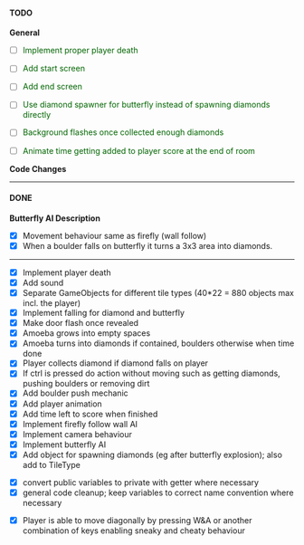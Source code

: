 <h4>TODO</h4>

<span><b>General</b></span>
- [ ] <span style="color: darkgreen">Implement proper player death
- [ ] <span style="color: darkgreen">Add start screen
- [ ] <span style="color: darkgreen">Add end screen
- [ ] <span style="color: darkgreen">Use diamond spawner for butterfly instead of spawning diamonds directly 
- [ ] <span style="color: darkgreen">Background flashes once collected enough diamonds
- [ ] <span style="color: darkgreen">Animate time getting added to player score at the end of room



<span><b>Code Changes</b></span>


<hr/>
<h4>DONE</h4>

<span><b>Butterfly AI Description</b></span>
- [x] Movement behaviour same as firefly (wall follow)
- [x] When a boulder falls on butterfly it turns a 3x3 area into diamonds.
<hr/>

- [x] <span style="color: none">Implement player death
- [x] <span style="color: none">Add sound
- [x] Separate GameObjects for different tile types (40*22 = 880 objects max incl. the player)
- [x] Implement falling for diamond and butterfly
- [x] Make door flash once revealed
- [x] Amoeba grows into empty spaces 
- [x] Amoeba turns into diamonds if contained, boulders otherwise when time done
- [x] Player collects diamond if diamond falls on player
- [x] If ctrl is pressed do action without moving such as getting diamonds, pushing boulders or removing dirt
- [x] Add boulder push mechanic
- [x] Add player animation
- [x] Add time left to score when finished
- [x] Implement firefly follow wall AI
- [x] Implement camera behaviour
- [x] Implement butterfly AI
- [x] Add object for spawning diamonds (eg after butterfly explosion); also add to TileType
+ [x] convert public variables to private with getter where necessary
+ [x] general code cleanup; keep variables to correct name convention where necessary
- [x] <span style="color: none">Player is able to move diagonally by pressing W&A or another combination of keys enabling sneaky and cheaty behaviour